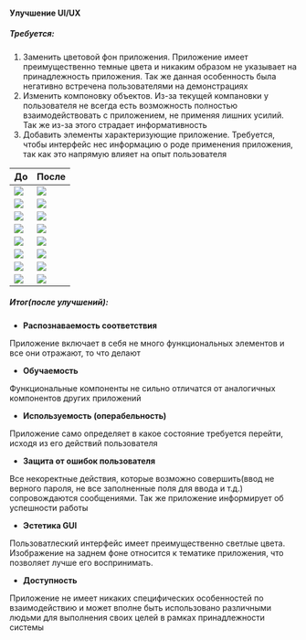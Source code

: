 #### Улучшение UI/UX

##### Требуется: 
1. Заменить цветовой фон приложения. Приложение имеет преимущественно темные цвета и никаким образом не указывает на принадлежность приложения. Так же данная особенность была негативно встречена пользователями на демонстрациях
2. Изменить компоновку объектов. Из-за текущей компановки у пользователя не всегда есть возможность полностью взаимодействовать с приложением, не применяя лишних усилий. Так же из-за этого страдает информативность
3. Добавить элементы характеризующие приложение. Требуется, чтобы интерфейс нес информацию о роде применения приложения, так как это напрямую влияет на опыт пользователя

 |   До|После   | 
 |---|---|
 |  ![](https://github.com/Alex-Sidorov/GUESS/blob/master/Example/before/11.jpg?raw=true) |  ![](https://github.com/Alex-Sidorov/GUESS/blob/master/Example/after/1.jpg?raw=true)|
|  ![](https://github.com/Alex-Sidorov/GUESS/blob/master/Example/before/12.jpg?raw=true) |   ![](https://github.com/Alex-Sidorov/GUESS/blob/master/Example/after/8.jpg?raw=true)| 
|  ![](https://github.com/Alex-Sidorov/GUESS/blob/master/Example/before/13.jpg?raw=true) |![](https://github.com/Alex-Sidorov/GUESS/blob/master/Example/after/2.jpg?raw=true)   |  
| ![](https://github.com/Alex-Sidorov/GUESS/blob/master/Example/before/14.jpg?raw=true)  | ![](https://github.com/Alex-Sidorov/GUESS/blob/master/Example/after/3.jpg?raw=true)  | 
 ![](https://github.com/Alex-Sidorov/GUESS/blob/master/Example/before/18.jpg?raw=true)| ![](https://github.com/Alex-Sidorov/GUESS/blob/master/Example/after/4.jpg?raw=true)  | 
|![](https://github.com/Alex-Sidorov/GUESS/blob/master/Example/before/17.jpg?raw=true)|![](https://github.com/Alex-Sidorov/GUESS/blob/master/Example/after/5.jpg?raw=true)
| ![](https://github.com/Alex-Sidorov/GUESS/blob/master/Example/before/16.jpg?raw=true)  | ![](https://github.com/Alex-Sidorov/GUESS/blob/master/Example/after/7.jpg?raw=true)  | 
| ![](https://github.com/Alex-Sidorov/GUESS/blob/master/Example/before/15.jpg?raw=true) | ![](https://github.com/Alex-Sidorov/GUESS/blob/master/Example/after/6.jpg?raw=true)  | 

##### Итог(после улучшений):
- **Распознаваемость соответствия**

Приложение включает в себя не много функциональных элементов и все они отражают, то что делают 
- **Обучаемость**

Функциональные компоненты не сильно отличатся от аналогичных компонентов других приложений
- **Используемость (операбельность)**

Приложение само определяет в какое состояние требуется перейти, исходя из его действий пользователя
- **Защита от ошибок пользователя**

Все некоректные действия, которые возможно совершить(ввод не верного пароля, не все заполненные поля для ввода и т.д.) сопровождаются сообщениями. Так же приложение информирует об успешности работы
- **Эстетика GUI**

Пользоватлеский интерфейс имеет преимущественно светлые цвета. 
Изображение на заднем фоне относится к тематике приложения, что позволяет лучше его воспринимать. 
- **Доступность**

Приложение не имеет никаких специфических особенностей по взаимодействию и может вполне быть использовано различными людьми для выполнения своих целей в рамках принадлежности системы

